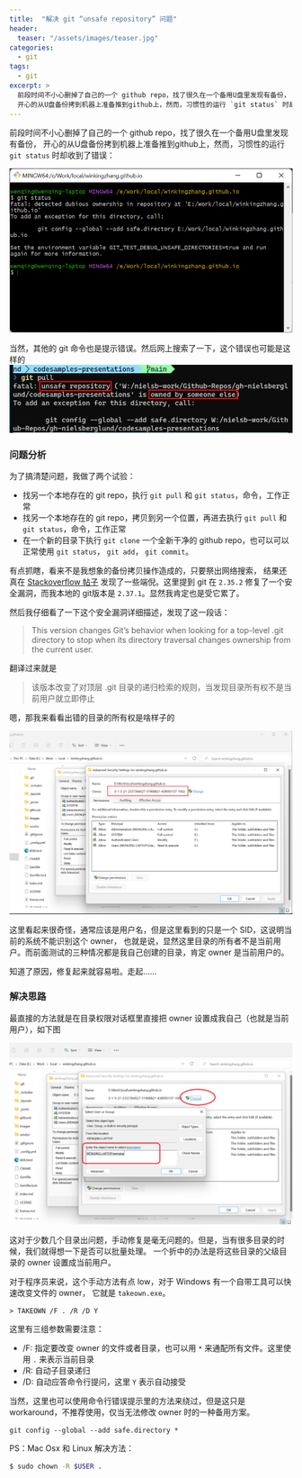 ```yaml
---
title:  "解决 git “unsafe repository” 问题"
header:
  teaser: "/assets/images/teaser.jpg"
categories:
  - git
tags:
  - git
excerpt: >
  前段时间不小心删掉了自己的一个 github repo，找了很久在一个备用U盘里发现有备份，
  开心的从U盘备份拷到机器上准备推到github上，然而，习惯性的运行 `git status` 时却收到了 unsafe repository 的错误
---
```


前段时间不小心删掉了自己的一个 github repo，找了很久在一个备用U盘里发现有备份，
开心的从U盘备份拷到机器上准备推到github上，然而，习惯性的运行 `git status` 时却收到了错误：

![git status error](/assets/images/git_unsafe_repo/git-unsafe-repo.png)

当然，其他的 git 命令也是提示错误。然后网上搜索了一下，这个错误也可能是这样的
![git pull error](/assets/images/git_unsafe_repo/git-unsafe-repo-1.png)


### 问题分析

为了搞清楚问题，我做了两个试验：
- 找另一个本地存在的 git repo，执行 `git pull` 和 `git status`，命令，工作正常
- 找另一个本地存在的 git repo，拷贝到另一个位置，再进去执行 `git pull` 和 `git status`，命令，工作正常
- 在一个新的目录下执行 `git clone` 一个全新干净的 github repo，也可以可以正常使用 `git status`， `git add`， `git commit`。 

有点抓瞎，看来不是我想象的备份拷贝操作造成的，只要祭出网络搜索，
结果还真在 [Stackoverflow 帖子](https://stackoverflow.com/questions/71901632/fatal-error-unsafe-repository-home-repon-is-owned-by-someone-else)
发现了一些端倪。这里提到 git 在 `2.35.2` 修复了一个安全漏洞，而我本地的 git版本是 `2.37.1`。显然我肯定也是受它累了。

然后我仔细看了一下这个安全漏洞详细描述，发现了这一段话：

> This version changes Git’s behavior when looking for a top-level .git directory to stop when its directory traversal changes ownership from the current user.

翻译过来就是
> 该版本改变了对顶层 .git 目录的递归检索的规则，当发现目录所有权不是当前用户就立即停止

嗯，那我来看看出错的目录的所有权是啥样子的

![directory ownership](/assets/images/git_unsafe_repo/git-unsafe-repo-owner.png)

这里看起来很奇怪，通常应该是用户名，但是这里看到的只是一个 SID，这说明当前的系统不能识别这个 owner，
也就是说，显然这里目录的所有者不是当前用户。而前面测试的三种情况都是我自己创建的目录，肯定 owner 是当前用户的。

知道了原因，修复起来就容易啦。走起……


### 解决思路

最直接的方法就是在目录权限对话框里直接把 owner 设置成我自己（也就是当前用户），如下图

![change owner](/assets/images/git_unsafe_repo/git-unsafe-repo-change-owner.png)

这对于少数几个目录出问题，手动修复是毫无问题的。但是，当有很多目录的时候，我们就得想一下是否可以批量处理。
一个折中的办法是将这些目录的父级目录的 owner 设置成当前用户。

对于程序员来说，这个手动方法有点 low，对于 Windows 有一个自带工具可以快速改变文件的 owner， 它就是 `takeown.exe`。

```batch
> TAKEOWN /F . /R /D Y
```

这里有三组参数需要注意：

- /F: 指定要改变 owner 的文件或者目录，也可以用 `*` 来通配所有文件。这里使用 `.` 来表示当前目录
- /R: 自动子目录递归
- /D: 自动应答命令行提问，这里 `Y` 表示自动接受


当然，这里也可以使用命令行错误提示里的方法来绕过，但是这只是 workaround，不推荐使用，仅当无法修改 owner 时的一种备用方案。
```
git config --global --add safe.directory *
```

PS：Mac Osx 和 Linux 解决方法：
```bash
$ sudo chown -R $USER .
```
